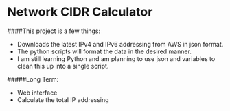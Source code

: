 # Network CIDR Calculator

####This project is a few things:
* Downloads the latest IPv4 and IPv6 addressing from AWS in json format.
* The python scripts will format the data in the desired manner.
* I am still learning Python and am planning to use json and variables to clean this up into a single script.

#####Long Term:
* Web interface
* Calculate the total IP addressing

